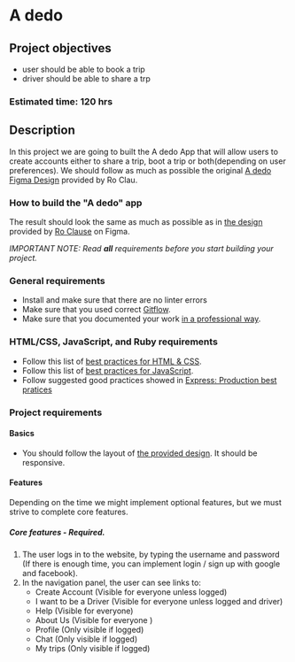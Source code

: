 # A dedo

## Project objectives

- user should be able to book a trip
- driver should be able to share a trp

### Estimated time: 120 hrs

## Description

In this project we are going to built the A dedo App that will allow users to create accounts either to share a trip, boot a trip or both(depending on user preferences). We should follow as much as possible the original [A dedo Figma Design](https://www.figma.com/design/YbC0ufOAtOibXYnZdOMqz3/a-dedo?node-id=0-1&t=a3SaOy5zCaJp7oNk-0) provided by Ro Clau.

### How to build the "A dedo" app

The result should look the same as much as possible as in [the design](https://www.figma.com/design/YbC0ufOAtOibXYnZdOMqz3/a-dedo?node-id=0-1&t=a3SaOy5zCaJp7oNk-0) provided by [Ro Clause]() on Figma.

_IMPORTANT NOTE: Read **all** requirements before you start building your project._

### General requirements

- Install and make sure that there are no linter errors
- Make sure that you used correct [Gitflow](https://www.atlassian.com/git/tutorials/https://www.freecodecamp.org/news/how-to-write-a-good-readme-file/en%20at%20nvie.).
- Make sure that you documented your work [in a professional way](https://www.freecodecamp.org/news/how-to-write-a-good-readme-file/).

### HTML/CSS, JavaScript, and Ruby requirements

- Follow this list of [best practices for HTML & CSS](https://github.com/microverseinc/curriculum-html-css/blob/main/articles/html_css_best_practices.md).
- Follow this list of [best practices for JavaScript](https://github.com/microverseinc/curriculum-html-css/blob/main/articles/javascript_best_practices.md).
- Follow suggested good practices showed in [Express: Production best pratices](https://expressjs.com/en/advanced/best-practice-performance.html)

### Project requirements

#### Basics

- You should follow the layout of [the provided design](https://www.figma.com/design/YbC0ufOAtOibXYnZdOMqz3/a-dedo?node-id=0-1&t=7PSGzLF0bhcwGhga-0). It should be responsive.

#### Features

Depending on the time we might implement optional features, but we must strive to complete core features.

##### Core features - Required.

1. The user logs in to the website, by typing the username and password (If there is enough time, you can implement login / sign up with google and facebook).
2. In the navigation panel, the user can see links to:
   - Create Account (Visible for everyone unless logged)
   - I want to be a Driver (Visible for everyone unless logged and driver)
   - Help (Visible for everyone)
   - About Us (Visible for everyone )
   - Profile (Only visible if logged)
   - Chat (Only visible if logged)
   - My trips (Only visible if logged)
